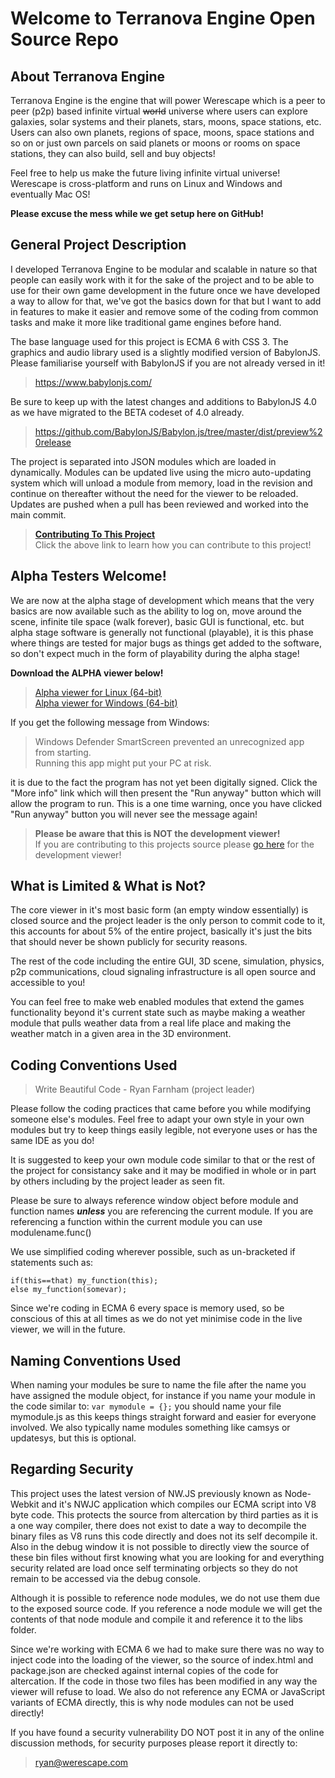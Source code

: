 # Welcome to Terranova Engine Open Source Repo

## About Terranova Engine
Terranova Engine is the engine that will power Werescape which is a peer to peer 
(p2p) based infinite virtual ~~world~~ universe where users can explore galaxies, 
solar systems and their planets, stars, moons, space stations, etc. Users can also own 
planets, regions of space, moons, space stations and so on or just own parcels on said 
planets or moons or rooms on space stations, they can also build, sell and buy objects!

Feel free to help us make the future living infinite virtual universe!  
Werescape is cross-platform and runs on Linux and Windows and eventually Mac OS!

**Please excuse the mess while we get setup here on GitHub!**

## General Project Description
I developed Terranova Engine to be modular and scalable in nature so that people can 
easily work with it for the sake of the project and to be able to use for their own game 
development in the future once we have developed a way to allow for that, we've got 
the basics down for that but I want to add in features to make it easier and remove 
some of the coding from common tasks and make it more like traditional game 
engines before hand.

The base language used for this project is ECMA 6 with CSS 3. The graphics and audio 
library used is a slightly modified version of BabylonJS. Please familiarise yourself with 
BabylonJS if you are not already versed in it!

>https://www.babylonjs.com/

Be sure to keep up with the latest changes and additions to BabylonJS 4.0 as we have 
migrated to the BETA codeset of 4.0 already.

>https://github.com/BabylonJS/Babylon.js/tree/master/dist/preview%20release

The project is separated into JSON modules which are loaded in dynamically. Modules 
can be updated live using the micro auto-updating system which will unload a module 
from memory, load in the revision and continue on thereafter without the need for the 
viewer to be reloaded. Updates are pushed when a pull has been reviewed and 
worked into the main commit.

>**[Contributing To This Project](CONTRIBUTING.md)**  
Click the above link to learn how you can contribute to this project!

## Alpha Testers Welcome!
We are now at the alpha stage of development which means that the very basics are 
now available such as the ability to log on, move around the scene, infinite tile space 
(walk forever), basic GUI is functional, etc. but alpha stage software is generally not 
functional (playable), it is this phase where things are tested for major bugs as things 
get added to the software, so don't expect much in the form of playability during the 
alpha stage!

**Download the ALPHA viewer below!**  
>[Alpha viewer for Linux (64-bit)](https://drive.google.com/file/d/17_SlerOWlgIM1A2FnzzX0HP--t-TMtCW/view?usp=sharing)  
>[Alpha viewer for Windows (64-bit)](https://drive.google.com/file/d/1h6GEnemLLyhcUKzfSOQGE5xFJr8Oa3Tt/view?usp=sharing)

If you get the following message from Windows:
>Windows Defender SmartScreen prevented an unrecognized app from starting.  
Running this app might put your PC at risk.

it is due to the fact the program has not yet been digitally signed. Click the "More 
info" link which will then present the "Run anyway" button which will allow the 
program to run. This is a one time warning, once you have clicked "Run anyway" 
button you will never see the message again!

>**Please be aware that this is NOT the development viewer!**  
If you are contributing to this projects source please [go here](CONTRIBUTING.md) 
for the development viewer!

## What is Limited & What is Not?
The core viewer in it's most basic form (an empty window essentially) is closed source 
and the project leader is the only person to commit code to it, this accounts for about 
5% of the entire project, basically it's just the bits that should never be shown publicly 
for security reasons.

The rest of the code including the entire GUI, 3D scene, simulation, physics, p2p 
communications, cloud signaling infrastructure is all open source and accessible to 
you!

You can feel free to make web enabled modules that extend the games functionality
beyond it's current state such as maybe making a weather module that pulls 
weather data from a real life place and making the weather match in a given area 
in the 3D environment.

## Coding Conventions Used
> Write Beautiful Code - Ryan Farnham (project leader)

Please follow the coding practices that came before you while modifying someone 
else's modules. Feel free to adapt your own style in your own modules but try 
to keep things easily legible, not everyone uses or has the same IDE as you do!

It is suggested to keep your own module code similar to that or the rest of the 
project for consistancy sake and it may be modified in whole or in part by others 
including by the project leader as seen fit.

Please be sure to always reference window object before module and function 
names **_unless_** you are referencing the current module. If you are 
referencing a function within the current module you can use modulename.func()

We use simplified coding wherever possible, such as un-bracketed if statements 
such as:

`if(this==that) my_function(this);`  
`else my_function(somevar);`

Since we're coding in ECMA 6 every space is memory used, so be conscious of this 
at all times as we do not yet minimise code in the live viewer, we will in the 
future.

## Naming Conventions Used
When naming your modules be sure to name the file after the name you have assigned 
the module object, for instance if you name your module in the code similar to:
`var mymodule = {};`
you should name your file mymodule.js as this keeps things straight forward and 
easier for everyone involved. We also typically name modules something like camsys 
or updatesys, but this is optional.

## Regarding Security
This project uses the latest version of NW.JS previously known as Node-Webkit and it's 
NWJC application which compiles our ECMA script into V8 byte code. This protects the 
source from altercation by third parties as it is a one way compiler, there does not 
exist to date a way to decompile the binary files as V8 runs this code directly and does 
not its self decompile it. Also in the debug window it is not possible to directly view the 
source of these bin files without first knowing what you are looking for and everything 
security related are load once self terminating orbjects so they do not remain to be 
accessed via the debug console.

Although it is possible to reference node modules, we do not use them due to the 
exposed source code. If you reference a node module we will get the contents of 
that node module and compile it and reference it to the libs folder.

Since we're working with ECMA 6 we had to make sure there was no way to inject 
code into the loading of the viewer, so the source of index.html and package.json are 
checked against internal copies of the code for altercation. If the code in those two 
files has been modified in any way the viewer will refuse to load. We also do not 
reference any ECMA or JavaScript variants of ECMA directly, this is why node modules 
can not be used directly!

If you have found a security vulnerability DO NOT post it in any of the online 
discussion methods, for security purposes please report it directly to:
> ryan@werescape.com
